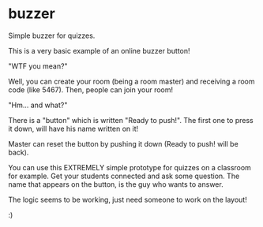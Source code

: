 # buzzer
Simple buzzer for quizzes.

This is a very basic example of an online buzzer button!

"WTF you mean?"

Well, you can create your room (being a room master) and receiving a room code (like 5467). Then, people can join your room!

"Hm... and what?"

There is a "button" which is written "Ready to push!".
The first one to press it down, will have his name written on it!

Master can reset the button by pushing it down (Ready to push! will be back).

You can use this EXTREMELY simple prototype for quizzes on a classroom for example. Get your students connected and ask some question. The name that appears on the button, is the guy who wants to answer.

The logic seems to be working, just need someone to work on the layout!

:)
